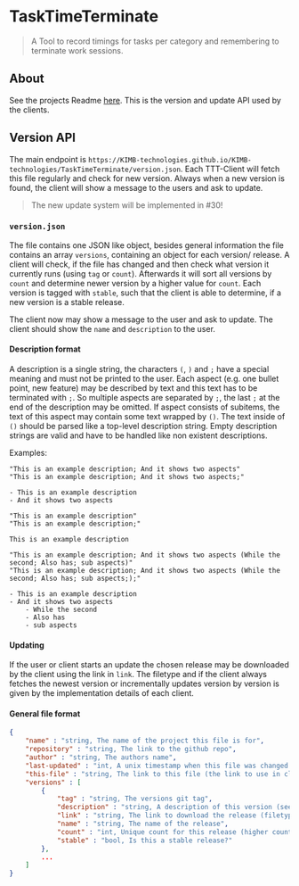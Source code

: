 # TaskTimeTerminate

> A Tool to record timings for tasks per category and remembering to terminate work sessions.

## About
See the projects Readme [here](https://github.com/KIMB-technologies/TaskTimeTerminate/).
This is the version and update API used by the clients.

## Version API

The main endpoint is `https://KIMB-technologies.github.io/KIMB-technologies/TaskTimeTerminate/version.json`.
Each TTT-Client will fetch this file regularly and check for new version. Always when a new version is found, the
client will show a message to the users and ask to update.

> The new update system will be implemented in #30!

### `version.json`
The file contains one JSON like object, besides general information the file contains an
array `versions`, containing an object for each version/ release. A client will check, if the file
has changed and then check what version it currently runs (using `tag` or `count`).
Afterwards it will sort all versions by `count` and determine newer version by a higher
value for `count`. Each version is tagged with `stable`, such that the client 
is able to determine, if a new version is a stable release.

The client now may show a message to the user and ask to update.
The client should show the `name` and `description` to the user.

####  Description format
A description is a single string, the characters `(`, `)` and `;` have a special meaning and 
must not be printed to the user.
Each aspect (e.g. one bullet point, new feature) may be described by text and this text has to be terminated with `;`.
So multiple aspects are separated by `;`, the last `;` at the end of the description may be omitted.
If aspect consists of subitems, the text of this aspect may contain some text wrapped by `()`. The text inside
of `()` should be parsed like a top-level description string.
Empty description strings are valid and have to be handled like non existent descriptions.

Examples:
```
"This is an example description; And it shows two aspects"
"This is an example description; And it shows two aspects;"

- This is an example description
- And it shows two aspects
```

```
"This is an example description"
"This is an example description;"

This is an example description
```

```
"This is an example description; And it shows two aspects (While the second; Also has; sub aspects)"
"This is an example description; And it shows two aspects (While the second; Also has; sub aspects;);"

- This is an example description
- And it shows two aspects
	- While the second
	- Also has
	- sub aspects
```

#### Updating
If the user or client starts an update the chosen release may be downloaded by the client 
using the link in `link`. The filetype and if the client always fetches the newest version or
incrementally updates version by version is given by the implementation details of each client.

#### General file format
```json 
{
	"name" : "string, The name of the project this file is for",
	"repository" : "string, The link to the github repo",	
	"author" : "string, The authors name",
	"last-updated" : "int, A unix timestamp when this file was changed last",
	"this-file" : "string, The link to this file (the link to use in clients)",
	"versions" : [
		{
			"tag" : "string, The versions git tag",
			"description" : "string, A description of this version (see `Description format`)",
			"link" : "string, The link to download the release (filetype depends on update mechanism)",
			"name" : "string, The name of the release",
			"count" : "int, Unique count for this release (higher count means more recent release)",
			"stable" : "bool, Is this a stable release?"
		}, 
		... 
	]
}
```